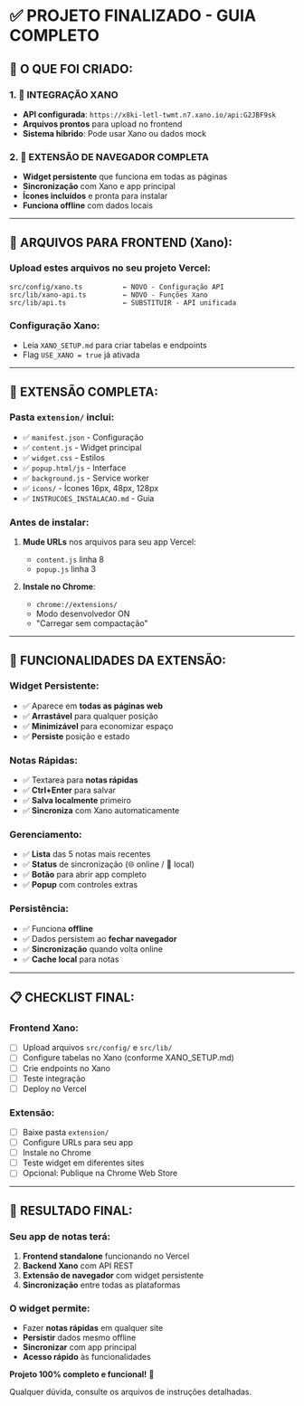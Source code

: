 # ✅ PROJETO FINALIZADO - GUIA COMPLETO

## 🎯 O QUE FOI CRIADO:

### 1. 🔗 INTEGRAÇÃO XANO
- **API configurada**: `https://x8ki-letl-twmt.n7.xano.io/api:G2JBF9sk`
- **Arquivos prontos** para upload no frontend
- **Sistema híbrido**: Pode usar Xano ou dados mock

### 2. 🧩 EXTENSÃO DE NAVEGADOR COMPLETA
- **Widget persistente** que funciona em todas as páginas
- **Sincronização** com Xano e app principal
- **Ícones incluídos** e pronta para instalar
- **Funciona offline** com dados locais

---

## 📁 ARQUIVOS PARA FRONTEND (Xano):

### Upload estes arquivos no seu projeto Vercel:

```
src/config/xano.ts          ← NOVO - Configuração API
src/lib/xano-api.ts         ← NOVO - Funções Xano  
src/lib/api.ts              ← SUBSTITUIR - API unificada
```

### Configuração Xano:
- Leia `XANO_SETUP.md` para criar tabelas e endpoints
- Flag `USE_XANO = true` já ativada

---

## 📁 EXTENSÃO COMPLETA:

### Pasta `extension/` inclui:
- ✅ `manifest.json` - Configuração
- ✅ `content.js` - Widget principal
- ✅ `widget.css` - Estilos
- ✅ `popup.html/js` - Interface
- ✅ `background.js` - Service worker
- ✅ `icons/` - Ícones 16px, 48px, 128px
- ✅ `INSTRUCOES_INSTALACAO.md` - Guia

### Antes de instalar:
1. **Mude URLs** nos arquivos para seu app Vercel:
   - `content.js` linha 8
   - `popup.js` linha 3

2. **Instale no Chrome**:
   - `chrome://extensions/` 
   - Modo desenvolvedor ON
   - "Carregar sem compactação"

---

## 🚀 FUNCIONALIDADES DA EXTENSÃO:

### Widget Persistente:
- ✅ Aparece em **todas as páginas web**
- ✅ **Arrastável** para qualquer posição
- ✅ **Minimizável** para economizar espaço
- ✅ **Persiste** posição e estado

### Notas Rápidas:
- ✅ Textarea para **notas rápidas**
- ✅ **Ctrl+Enter** para salvar
- ✅ **Salva localmente** primeiro
- ✅ **Sincroniza** com Xano automaticamente

### Gerenciamento:
- ✅ **Lista** das 5 notas mais recentes
- ✅ **Status** de sincronização (🌐 online / 📱 local)
- ✅ **Botão** para abrir app completo
- ✅ **Popup** com controles extras

### Persistência:
- ✅ Funciona **offline**
- ✅ Dados persistem ao **fechar navegador**
- ✅ **Sincronização** quando volta online
- ✅ **Cache local** para notas

---

## 📋 CHECKLIST FINAL:

### Frontend Xano:
- [ ] Upload arquivos `src/config/` e `src/lib/`
- [ ] Configure tabelas no Xano (conforme XANO_SETUP.md)
- [ ] Crie endpoints no Xano  
- [ ] Teste integração
- [ ] Deploy no Vercel

### Extensão:
- [ ] Baixe pasta `extension/`
- [ ] Configure URLs para seu app
- [ ] Instale no Chrome
- [ ] Teste widget em diferentes sites
- [ ] Opcional: Publique na Chrome Web Store

---

## 🎯 RESULTADO FINAL:

### Seu app de notas terá:
1. **Frontend standalone** funcionando no Vercel
2. **Backend Xano** com API REST
3. **Extensão de navegador** com widget persistente
4. **Sincronização** entre todas as plataformas

### O widget permite:
- Fazer **notas rápidas** em qualquer site
- **Persistir** dados mesmo offline
- **Sincronizar** com app principal
- **Acesso rápido** às funcionalidades

**Projeto 100% completo e funcional!** 🚀

Qualquer dúvida, consulte os arquivos de instruções detalhadas.